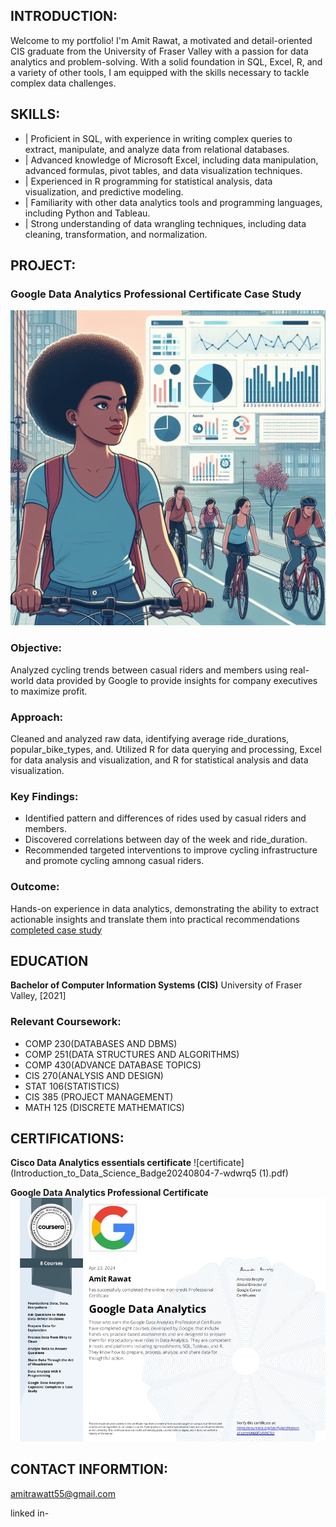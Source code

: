 ## INTRODUCTION:
Welcome to my portfolio! I'm Amit Rawat, a motivated and detail-oriented CIS graduate from the University of Fraser Valley with a passion for data analytics and problem-solving. With a solid foundation in SQL, Excel, R, and a variety of other tools, I am equipped with the skills necessary to tackle complex data challenges.

## SKILLS:
- | Proficient in SQL, with experience in writing complex queries to extract, manipulate, and analyze data from relational databases.
- | Advanced knowledge of Microsoft Excel, including data manipulation, advanced formulas, pivot tables, and data visualization techniques.
- | Experienced in R programming for statistical analysis, data visualization, and predictive modeling.
- | Familiarity with other data analytics tools and programming languages, including Python and Tableau.
- | Strong understanding of data wrangling techniques, including data cleaning, transformation, and normalization.

## PROJECT: 
### Google Data Analytics Professional Certificate Case Study
![Google capstone case study](case_study_picture.jpeg)

### Objective:
Analyzed cycling trends between casual riders and members using real-world data provided by Google to provide insights for company executives to maximize profit.

### Approach:
Cleaned and analyzed raw data, identifying average ride_durations, popular_bike_types, and.
Utilized R for data querying and processing, Excel for data analysis and visualization, and R for statistical analysis and data visualization.

### Key Findings:
* Identified pattern and differences of rides used by casual riders and members.
* Discovered correlations between day of the week and ride_duration.
* Recommended targeted interventions to improve cycling infrastructure and promote cycling amnong casual riders.

### Outcome:
Hands-on experience in data analytics, demonstrating the ability to extract actionable insights and translate them into practical recommendations
[completed case study](https://rpubs.com/Amitrawatt55/casestudy)

## EDUCATION
**Bachelor of Computer Information Systems (CIS)**
University of Fraser Valley, [2021]

### Relevant Coursework:
* COMP 230(DATABASES AND DBMS)
* COMP 251(DATA STRUCTURES AND ALGORITHMS)
* COMP 430(ADVANCE DATABASE TOPICS)
* CIS 270(ANALYSIS AND DESIGN)
* STAT 106(STATISTICS)
* CIS 385 (PROJECT MANAGEMENT)
* MATH 125 (DISCRETE MATHEMATICS)

## CERTIFICATIONS:
**Cisco Data Analytics essentials certificate**
![certificate](Introduction_to_Data_Science_Badge20240804-7-wdwrq5 (1).pdf)

**Google Data Analytics Professional Certificate**
![Certificate](course_certificate.jpg)

## CONTACT INFORMTION:
   amitrawatt55@gmail.com
   
   linked in-


